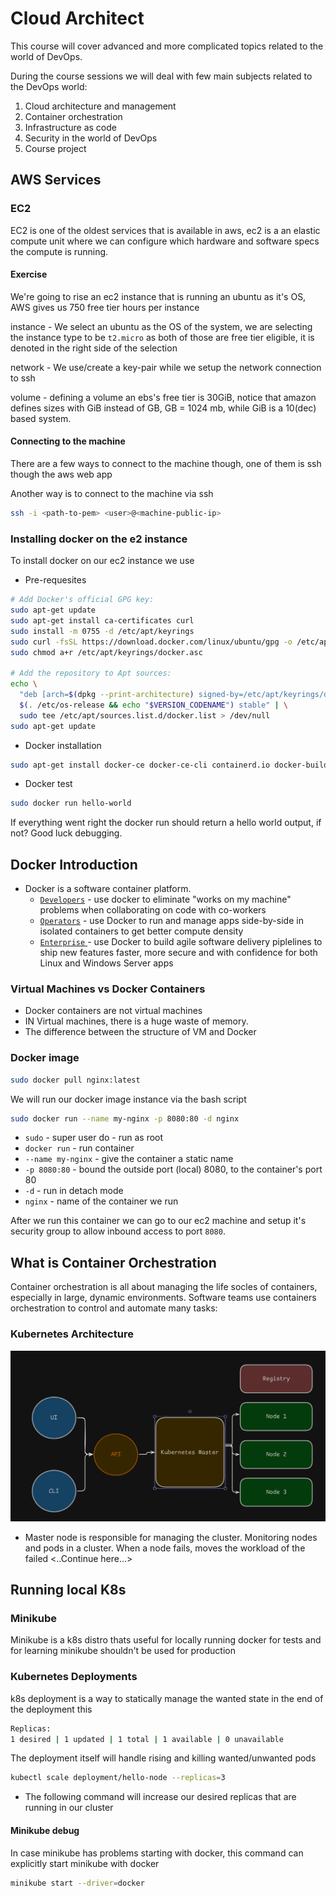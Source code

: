 # Cloud Architect

This course will cover advanced and more complicated topics related to the world of DevOps.

During the course sessions we will deal with few main subjects related to the DevOps world:

1.  Cloud architecture and management
2.  Container orchestration
3.  Infrastructure as code
4.  Security in the world of DevOps
5.  Course project

## AWS Services

### EC2

EC2 is one of the oldest services that is available in aws, ec2 is a an elastic compute unit where we can configure which hardware and software specs the compute is running.

#### Exercise

We're going to rise an ec2 instance that is running an ubuntu as it's OS, AWS gives us 750 free tier hours per instance

instance - We select an ubuntu as the OS of the system, we are selecting the instance type to be `t2.micro` as both of those are free tier eligible, it is denoted in the right side of the selection

network - We use/create a key-pair while we setup the network connection to ssh

volume - defining a volume an ebs's free tier is 30GiB, notice that amazon defines sizes with GiB instead of GB, GB = 1024 mb, while GiB is a 10(dec) based system.

#### Connecting to the machine

There are a few ways to connect to the machine though, one of them is ssh though the aws web app

Another way is to connect to the machine via ssh

```bash
ssh -i <path-to-pem> <user>@<machine-public-ip>
```

### Installing docker on the e2 instance

To install docker on our ec2 instance we use

- Pre-requesites

```bash
# Add Docker's official GPG key:
sudo apt-get update
sudo apt-get install ca-certificates curl
sudo install -m 0755 -d /etc/apt/keyrings
sudo curl -fsSL https://download.docker.com/linux/ubuntu/gpg -o /etc/apt/keyrings/docker.asc
sudo chmod a+r /etc/apt/keyrings/docker.asc

# Add the repository to Apt sources:
echo \
  "deb [arch=$(dpkg --print-architecture) signed-by=/etc/apt/keyrings/docker.asc] https://download.docker.com/linux/ubuntu \
  $(. /etc/os-release && echo "$VERSION_CODENAME") stable" | \
  sudo tee /etc/apt/sources.list.d/docker.list > /dev/null
sudo apt-get update
```

- Docker installation

```bash
sudo apt-get install docker-ce docker-ce-cli containerd.io docker-buildx-plugin docker-compose-plugin
```

- Docker test

```bash
sudo docker run hello-world
```

If everything went right the docker run should return a hello world output, if not? Good luck debugging.

## Docker Introduction

- Docker is a software container platform.
  - <u>`Developers`</u> - use docker to eliminate "works on my machine" problems when collaborating on code with co-workers
  - <u>`Operators`</u> - use Docker to run and manage apps side-by-side in isolated containers to get better compute density
  - <u>`Enterprise` </u>- use Docker to build agile software delivery piplelines to ship new features faster, more secure and with confidence for both Linux and Windows Server apps

### Virtual Machines vs Docker Containers

- Docker containers are not virtual machines
- IN Virtual machines, there is a huge waste of memory.
- The difference between the structure of VM and Docker

### Docker image

```bash
sudo docker pull nginx:latest
```

We will run our docker image instance via the bash script

```bash
sudo docker run --name my-nginx -p 8080:80 -d nginx
```

- `sudo` - super user do - run as root
- `docker run` - run container
- `--name my-nginx` - give the container a static name
- `-p 8080:80` - bound the outside port (local) 8080, to the container's port 80
- `-d` - run in detach mode
- `nginx` - name of the container we run

After we run this container we can go to our ec2 machine and setup it's security group to allow inbound access to port `8080`.

## What is Container Orchestration

Container orchestration is all about managing the life socles of containers, especially in large, dynamic environments. Software teams use containers orchestration to control and automate many tasks:

### Kubernetes Architecture

![k8s Architecture](./assets/Pasted%20image%2020250120200319.png)

- Master node is responsible for managing the cluster. Monitoring nodes and pods in a cluster. When a node fails, moves the workload of the failed <..Continue here...>

## Running local K8s

### Minikube

Minikube is a k8s distro thats useful for locally running docker for tests and for learning minikube shouldn't be used for production

### Kubernetes Deployments

k8s deployment is a way to statically manage the wanted state in the end of the deployment this

```bash
Replicas:
1 desired | 1 updated | 1 total | 1 available | 0 unavailable
```

The deployment itself will handle rising and killing wanted/unwanted pods

```bash
kubectl scale deployment/hello-node --replicas=3
```

- The following command will increase our desired replicas that are running in our cluster

#### Minikube debug

In case minikube has problems starting with docker, this command can explicitly start minikube with docker

```bash
minikube start --driver=docker
```
